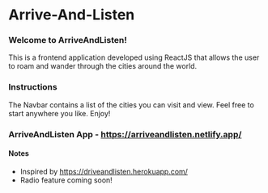 # Arrive-And-Listen  

### Welcome to ArriveAndListen!  

This is a frontend application developed using ReactJS that allows the user to roam and wander through the cities around the world.  

### Instructions  

The Navbar contains a list of the cities you can visit and view. Feel free to start anywhere you like. Enjoy!   

### ArriveAndListen App - https://arriveandlisten.netlify.app/ 

#### Notes
- Inspired by https://driveandlisten.herokuapp.com/  
- Radio feature coming soon!